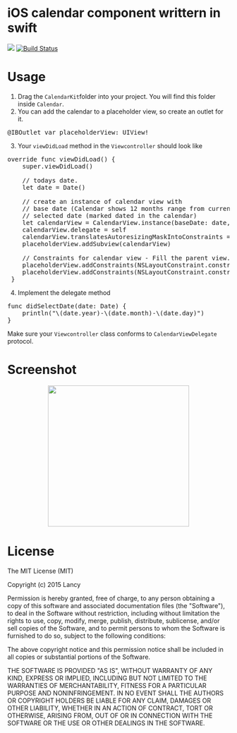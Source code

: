 # iOS calendar component writtern in swift  
![](https://github.com/lancy98/Calendar/workflows/Calendar-Build/badge.svg) [![Build Status](https://travis-ci.com/lancy98/Calendar.svg?branch=master)](https://travis-ci.com/lancy98/Calendar)

Usage
========
1. Drag the `CalendarKit`folder into your project. You will find this folder inside `Calendar`.
2. You can add the calendar to a placeholder view, so create an outlet for it.
<pre lang="Swift">
@IBOutlet var placeholderView: UIView!
</pre>
3. Your `viewDidLoad` method in the `Viewcontroller` should look like
<pre lang="Swift">
override func viewDidLoad() {
    super.viewDidLoad()
        
    // todays date.
    let date = Date()
        
    // create an instance of calendar view with 
    // base date (Calendar shows 12 months range from current base date)
    // selected date (marked dated in the calendar)
    let calendarView = CalendarView.instance(baseDate: date, selectedDate: date)
    calendarView.delegate = self
    calendarView.translatesAutoresizingMaskIntoConstraints = false
    placeholderView.addSubview(calendarView)
        
    // Constraints for calendar view - Fill the parent view.
    placeholderView.addConstraints(NSLayoutConstraint.constraints(withVisualFormat: "H:|[calendarView]|", options: NSLayoutConstraint.FormatOptions(rawValue: 0), metrics: nil, views: ["calendarView": calendarView]))
    placeholderView.addConstraints(NSLayoutConstraint.constraints(withVisualFormat: "V:|[calendarView]|", options: NSLayoutConstraint.FormatOptions(rawValue: 0), metrics: nil, views: ["calendarView": calendarView]))
 }
</pre>
4. Implement the delegate method
<pre lang="Swift">
func didSelectDate(date: Date) {
    println("\(date.year)-\(date.month)-\(date.day)")
}
</pre>
Make sure your `Viewcontroller` class conforms to `CalendarViewDelegate` protocol.

Screenshot
========
<center><img src="https://github.com/lancy98/Calendar/blob/master/etc/screenshot.png" width=320></center>

License
========
The MIT License (MIT)

Copyright (c) 2015 Lancy

Permission is hereby granted, free of charge, to any person obtaining a copy
of this software and associated documentation files (the "Software"), to deal
in the Software without restriction, including without limitation the rights
to use, copy, modify, merge, publish, distribute, sublicense, and/or sell
copies of the Software, and to permit persons to whom the Software is
furnished to do so, subject to the following conditions:

The above copyright notice and this permission notice shall be included in
all copies or substantial portions of the Software.

THE SOFTWARE IS PROVIDED "AS IS", WITHOUT WARRANTY OF ANY KIND, EXPRESS OR
IMPLIED, INCLUDING BUT NOT LIMITED TO THE WARRANTIES OF MERCHANTABILITY,
FITNESS FOR A PARTICULAR PURPOSE AND NONINFRINGEMENT. IN NO EVENT SHALL THE
AUTHORS OR COPYRIGHT HOLDERS BE LIABLE FOR ANY CLAIM, DAMAGES OR OTHER
LIABILITY, WHETHER IN AN ACTION OF CONTRACT, TORT OR OTHERWISE, ARISING FROM,
OUT OF OR IN CONNECTION WITH THE SOFTWARE OR THE USE OR OTHER DEALINGS IN
THE SOFTWARE.
